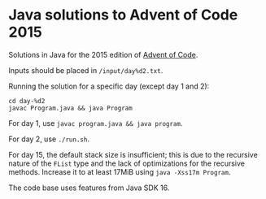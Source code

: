 # Java solutions to Advent of Code 2015

Solutions in Java for the 2015 edition of [Advent of Code](https://adventofcode.com/2015).

Inputs should be placed in `/input/day%d2.txt`.

Running the solution for a specific day (except day 1 and 2):
```
cd day-%d2
javac Program.java && java Program
```

For day 1, use `javac program.java && java program`.

For day 2, use `./run.sh`.

For day 15, the default stack size is insufficient; this is due to the recursive nature of 
the `FList` type and the lack of optimizations for the recursive methods. Increase it to at least
17MiB using `java -Xss17m Program`.

The code base uses features from Java SDK 16.